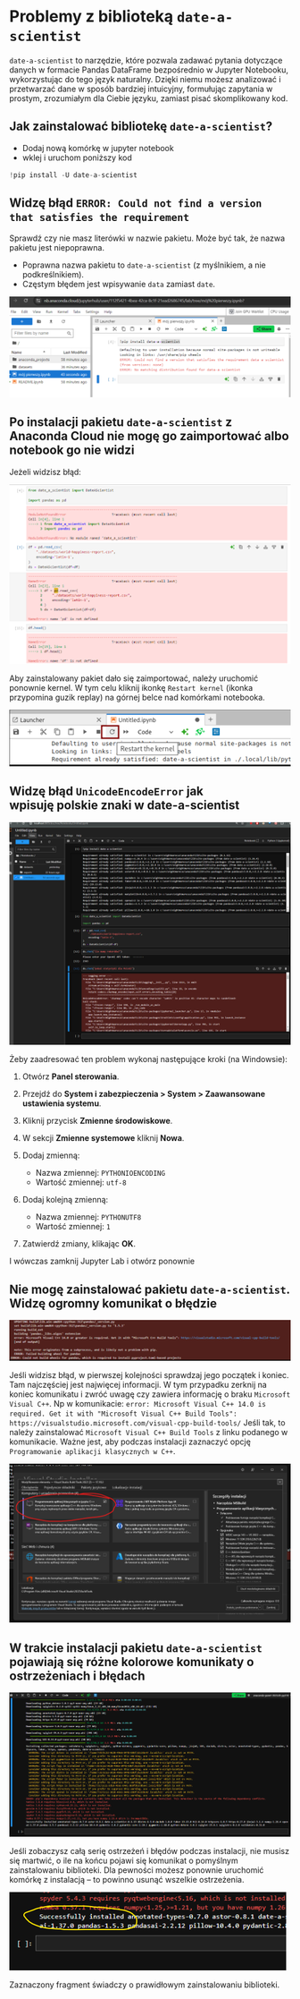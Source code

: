 
# **Problemy z biblioteką `date-a-scientist`**

`date-a-scientist` to narzędzie, które pozwala zadawać pytania dotyczące danych w formacie Pandas DataFrame bezpośrednio w Jupyter Notebooku, wykorzystując do tego język naturalny. Dzięki niemu możesz analizować i przetwarzać dane w sposób bardziej intuicyjny, formułując zapytania w prostym, zrozumiałym dla Ciebie języku, zamiast pisać skomplikowany kod.

## **Jak zainstalować bibliotekę `date-a-scientist`?**

- Dodaj nową komórkę w jupyter notebook
- wklej i uruchom poniższy kod

```python
!pip install -U date-a-scientist
```

## **Widzę błąd `ERROR: Could not find a version that satisfies the requirement`**

Sprawdź czy nie masz literówki w nazwie pakietu. Może być tak, że nazwa pakietu jest niepoprawna.

* Poprawna nazwa pakietu to `date-a-scientist` (z myślnikiem, a nie podkreślnikiem).
* Częstym błędem jest wpisywanie `data` zamiast `date`.

![](./assets/date_a_scientist__could_not_find_version.png)

## **Po instalacji pakietu `date-a-scientist` z Anaconda Cloud nie mogę go zaimportować albo notebook go nie widzi**

Jeżeli widzisz błąd:

![](./assets/date_a_scientist__import_problem.png)

Aby zainstalowany pakiet dało się zaimportować, należy uruchomić ponownie kernel.
W tym celu kliknij ikonkę `Restart kernel` (ikonka przypomina guzik replay) na górnej belce nad komórkami notebooka.

![](./assets/jupyter_lab__notebook_kernel_restart.png)

## **Widzę błąd `UnicodeEncodeError` jak wpisuję polskie znaki w date-a-scientist**

![](./assets/date_a_scientist__error__unicode_encode_error.png)

Żeby zaadresować ten problem wykonaj następujące kroki (na Windowsie):

1. Otwórz **Panel sterowania**.
1. Przejdź do **System i zabezpieczenia > System > Zaawansowane ustawienia systemu**.
1. Kliknij przycisk **Zmienne środowiskowe**.
1. W sekcji **Zmienne systemowe** kliknij **Nowa**.
1. Dodaj zmienną:
    * Nazwa zmiennej: `PYTHONIOENCODING`
    * Wartość zmiennej: `utf-8`

1. Dodaj kolejną zmienną:
    * Nazwa zmiennej: `PYTHONUTF8`
    * Wartość zmiennej: `1`

1. Zatwierdź zmiany, klikając **OK**.

I wówczas zamknij Jupyter Lab i otwórz ponownie


## **Nie mogę zainstalować pakietu `date-a-scientist`. Widzę ogromny komunikat o błędzie**

![](./assets/date_a_scientist__missing_microsoft_visual_cpp.png)

Jeśli widzisz błąd, w pierwszej kolejności sprawdzaj jego początek i koniec. Tam najczęściej jest najwięcej informacji. W tym przypadku zerknij na koniec komunikatu i zwróć uwagę czy zawiera informację o braku `Microsoft Visual C++`. Np w komunikacie: `error: Microsoft Visual C++ 14.0 is required. Get it with "Microsoft Visual C++ Build Tools": https://visualstudio.microsoft.com/visual-cpp-build-tools/` Jeśli tak, to należy zainstalować `Microsoft Visual C++ Build Tools` z linku podanego w komunikacie. Ważne jest, aby podczas instalacji zaznaczyć opcję `Programowanie aplikacji klasycznych w C++`.

![](./assets/date_a_scientist__microsoft_visual_cpp_installation.png)


## **W trakcie instalacji pakietu `date-a-scientist` pojawiają się różne kolorowe komunikaty o ostrzeżeniach i błędach**

![](./assets/date_a_scientist_installing_warnings_and_errors_main.png)

Jeśli zobaczysz całą serię ostrzeżeń i błędów podczas instalacji, nie musisz się martwić, o ile na końcu pojawi się komunikat o pomyślnym zainstalowaniu biblioteki. Dla pewności możesz ponownie uruchomić komórkę z instalacją – to powinno usunąć wszelkie ostrzeżenia.

![](./assets/date_a_scientist_installing_warnings_and_errors_successfully_installed.png)

Zaznaczony fragment świadczy o prawidłowym zainstalowaniu biblioteki.